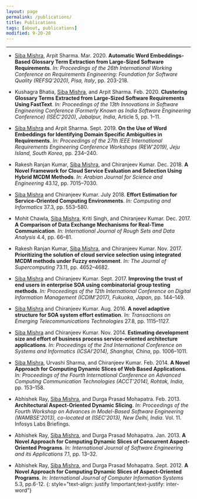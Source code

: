 ```yaml
---
layout: page
permalink: /publications/
title: Publications
tags: [about, publications]
modified: 9-20-20
---
```


***

* <u>Siba Mishra</u>, Arpit Sharma. Mar. 2020. **Automatic Word Embeddings-Based Glossary Term Extraction from Large-Sized Software Requirements**. *In: Proceedings of the 26th International Working Conference on Requirements Engineering: Foundation for Software Quality (REFSQ'2020), Pisa, Italy*, pp. 203-218. <a target="_blank" href="https://doi.org/10.1007%2F978-3-030-44429-7_15"><span class="ai ai-doi-square ai-lg zoom" style="color:#000000" aria-hidden="true"></span></a> 

* Kushagra Bhatia, <u>Siba Mishra</u>, and Arpit Sharma. Feb. 2020. **Clustering Glossary Terms Extracted from Large-Sized Software Requirements Using FastText**. *In: Proceedings of the 13th Innovations in Software Engineering Conference (Formerly Known as India Software Engineering Conference) (ISEC'2020), Jabalpur, India*, Article 5, pp. 1–11. <a href="https://doi.org/10.1145/3385032.3385039" target="_blank"><span class="ai ai-doi-square ai-lg" style="color:#000000" aria-hidden="true"></span></a> 

* <u>Siba Mishra</u> and Arpit Sharma. Sept. 2019. **On the Use of Word Embeddings for Identifying Domain Specific Ambiguities in Requirements**. *In: Proceedings of the 27th IEEE International Requirements Engineering Conference Workshops (REW'2019), Jeju Island, South Korea*, pp. 234–240. <a href="https://doi.org/10.1109/REW.2019.00048" target="_blank"><span class="ai ai-doi-square ai-lg" style="color:#000000" aria-hidden="true"></span></a> 

* Rakesh Ranjan Kumar, <u>Siba Mishra</u>, and Chiranjeev Kumar. Dec. 2018. **A Novel Framework for Cloud Service Evaluation and Selection Using Hybrid MCDM Methods**. *In: Arabian Journal for Science and Engineering* 43.12, pp. 7015–7030. <a href="https://doi.org/10.1007/s13369-017-2975-3" target="_blank"><span class="ai ai-doi-square ai-lg" style="color:#000000" aria-hidden="true"></span></a> 

* <u>Siba Mishra</u> and Chiranjeev Kumar. July 2018. **Effort Estimation for Service-Oriented Computing Environments**. *In: Computing and Informatics* 37.3, pp. 553–580. <a href="http://www.cai.sk/ojs/index.php/cai/article/view/2018\_3\_553" target="_blank"><span class="fa fa-external-link-square fa-lg" style="color:#000000" aria-hidden="true"></span></a>

* Mohit Chawla, <u>Siba Mishra</u>, Kriti Singh, and Chiranjeev Kumar. Dec. 2017. **A Comparison of Data Exchange Mechanisms for Real-Time Communication**. *In: International Journal of Rough Sets and Data Analysis* 4.4, pp. 66–81. <a href="https://doi.org/10.4018/IJRSDA.2017100105" target="_blank"><span class="ai ai-doi-square ai-lg" style="color:#000000" aria-hidden="true"></span></a>

* Rakesh Ranjan Kumar, <u>Siba Mishra</u>, and Chiranjeev Kumar. Nov. 2017. **Prioritizing the solution of cloud service selection using integrated MCDM methods under Fuzzy environment**. *In: The Journal of Supercomputing* 73.11, pp. 4652–4682. <a href="https://doi.org/10.1007/s11227-017-2039-1" target="_blank"><span class="ai ai-doi-square ai-lg" style="color:#000000" aria-hidden="true"></span></a>

* <u>Siba Mishra</u> and Chiranjeev Kumar. Sept. 2017. **Improving the trust of end users in enterprise SOA using combinatorial group testing methods**. *In: Proceedings of the 12th International Conference on Digital Information Management (ICDIM'2017), Fukuoka, Japan*, pp. 144–149. <a href="https://doi.org/10.1109/ICDIM.2017.8244689" target="_blank"><span class="ai ai-doi-square ai-lg" style="color:#000000" aria-hidden="true"></span></a>

* <u>Siba Mishra</u> and Chiranjeev Kumar. Aug. 2016. **A novel adaptive structure for SOA system effort estimation**. *In: Transactions on Emerging Telecommunications Technologies* 27.8, pp. 1115–1127. <a href="https://doi.org/10.1002/ett.3053" target="_blank"><span class="ai ai-doi-square ai-lg" style="color:#000000" aria-hidden="true"></span></a>

* <u>Siba Mishra</u> and Chiranjeev Kumar. Nov. 2014. **Estimating development size and effort of business process service-oriented architecture applications**. *In: Proceedings of the 2nd International Conference on Systems and Informatics (ICSAI'2014), Shanghai, China*, pp. 1006–1011. <a href="https://doi.org/10.1109/ICSAI.2014.7009432" target="_blank"><span class="ai ai-doi-square ai-lg" style="color:#000000" aria-hidden="true"></span></a>

* <u>Siba Mishra</u>, Urvashi Sharma, and Chiranjeev Kumar. Feb. 2014. **A Novel Approach for Computing Dynamic Slices of Web Based Applications**. *In: Proceedings of the Fourth International Conference on Advanced Computing Communication Technologies (ACCT'2014), Rohtak, India*, pp. 153–158. <a href="https://doi.org/10.1109/ACCT.2014.27" target="_blank"><span class="ai ai-doi-square ai-lg" style="color:#000000" aria-hidden="true"></span></a>

* Abhishek Ray, <u>Siba Mishra</u>, and Durga Prasad Mohapatra. Feb. 2013. **Architectural Aspect-Oriented Dynamic Slicing**. *In: Proceedings of the Fourth Workshop on Advances in Model-Based Software Engineering (WAMBSE'2013), co-located at (ISEC'2013), New Delhi, India*. Vol. 11. Infosys Labs Briefings. <a href="https://sibamishra.github.io/papers/WAMBSE_2013.pdf"><span class="fa fa-file-pdf-o fa-lg" style="color:#000000" aria-hidden="true"></span></a>

* Abhishek Ray, <u>Siba Mishra</u>, and Durga Prasad Mohapatra. Jan. 2013. **A Novel Approach for Computing Dynamic Slices of Concurrent Aspect-Oriented Programs**. *In: International Journal of Software Engineering and its Applications* 7.1, pp. 13–32. 

* Abhishek Ray, <u>Siba Mishra</u>, and Durga Prasad Mohapatra. Sept. 2012. **A Novel Approach for Computing Dynamic Slices of Aspect-Oriented Programs**. *In: International Journal of Computer Information Systems* 5.3, pp.6-12.
{: style="text-align: justify !important;text-justify: inter-word"}
